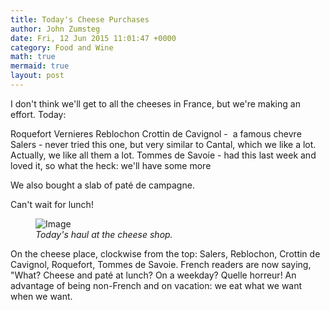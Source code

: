 ```yaml
---
title: Today's Cheese Purchases
author: John Zumsteg
date: Fri, 12 Jun 2015 11:01:47 +0000
category: Food and Wine
math: true
mermaid: true
layout: post
---
```

I don't think we'll get to all the cheeses in France, but we're making an effort. Today:

Roquefort Vernieres
Reblochon
Crottin de Cavignol -  a famous chevre
Salers - never tried this one, but very similar to Cantal, which we like a lot. Actually, we like all them a lot.
Tommes de Savoie - had this last week and loved it, so what the heck: we'll have some more

We also bought a slab of paté de campagne.

Can't wait for lunch!

<figure class = "landscape">
	<img src="{{"/assets/images/2015/06/20150612_DSC05398.jpg" | prepend: site.baseurl | prepend: site.url }}" alt="Image" />
	<figcaption><em>Today's haul at the cheese shop.</em></figcaption>
</figure>



On the cheese place, clockwise from the top: Salers, Reblochon, Crottin de Cavignol, Roquefort, Tommes de Savoie. French readers are now saying, "What? Cheese and paté at lunch? On a weekday? Quelle horreur! An advantage of being non-French and on vacation: we eat what we want when we want.
